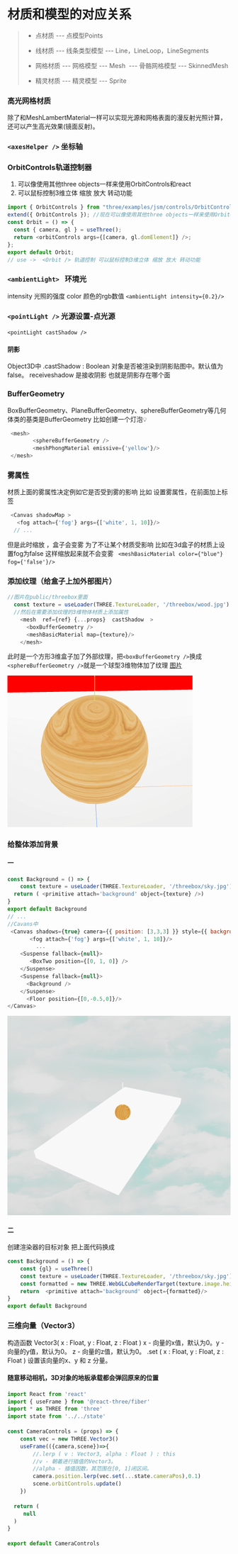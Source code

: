 # 材质和模型的对应关系

> - 点材质 ---  点模型Points
>
> - 线材质 ---  线条类型模型  ---  Line，LineLoop，LineSegments 
> - 网格材质  ---  网格模型  ---  Mesh
>  ​                 ---  骨骼网格模型  ---  SkinnedMesh
> - 精灵材质  ---  精灵模型 ---  Sprite
>
### 高光网格材质   <meshPhongMaterial />
除了和MeshLambertMaterial一样可以实现光源和网格表面的漫反射光照计算，还可以产生高光效果(镜面反射)。

### `<axesHelper />` 坐标轴
### OrbitControls轨道控制器
1. 可以像使用其他three objects一样来使用OrbitControls和react
2. 可以鼠标控制3维立体 缩放 放大 转动功能
```javascript
import { OrbitControls } from "three/examples/jsm/controls/OrbitControls";
extend({ OrbitControls }); //现在可以像使用其他three objects一样来使用OrbitControls和react
const Orbit = () => {
  const { camera, gl } = useThree();
  return <orbitControls args={[camera, gl.domElement]} />;
};
export default Orbit;
// use ->  <Orbit /> 轨道控制 可以鼠标控制3维立体 缩放 放大 转动功能
```
### `<ambientLight> ` 环境光
intensity 光照的强度 color 颜色的rgb数值  `<ambientLight intensity={0.2}/>`

###  `<pointLight />` 光源设置-点光源
`<pointLight castShadow />` 
#### 阴影
Object3D中  .castShadow : Boolean  对象是否被渲染到阴影贴图中。默认值为false。
receiveshadow 是接收阴影  也就是阴影存在哪个面

### BufferGeometry
BoxBufferGeometry、PlaneBufferGeometry、sphereBufferGeometry等几何体类的基类是BufferGeometry
比如创建一个灯泡💡

```js
 <mesh>
        <sphereBufferGeometry />
        <meshPhongMaterial emissive={'yellow'}/>
 </mesh>
```

### <fog /> 雾属性
材质上面的雾属性决定例如它是否受到雾的影响
比如  设置雾属性，在前面加上标签
```js
 <Canvas shadowMap >
   <fog attach={'fog'} args={['white', 1, 10]}/>
  // ...
```
但是此时缩放 ，盒子会变雾  为了不让某个材质受影响 比如在3d盒子的材质上设置fog为false 这样缩放起来就不会变雾
` <meshBasicMaterial color={"blue"} fog={'false'}/>`
### 添加纹理（给盒子上加外部图片）
```javascript
//图片在public/threebox里面
  const texture = useLoader(THREE.TextureLoader, '/threebox/wood.jpg')
  //然后在需要添加纹理的3维物体材质上添加属性
    <mesh  ref={ref} {...props}  castShadow  >
      <boxBufferGeometry />
      <meshBasicMaterial map={texture}/>
    </mesh>
```
此时是一个方形3维盒子加了外部纹理，把`<boxBufferGeometry />`换成`<sphereBufferGeometry />`就是一个球型3维物体加了纹理
[图片](./public/mdgif/sphereBufferGeometry-TextureLoader.gif)

![图片](./public/mdgif/sphereBufferGeometry-TextureLoader.gif)

### 给整体添加背景
#### 一
```javascript
const Background = () => {
    const texture = useLoader(THREE.TextureLoader, '/threebox/sky.jpg')
  return ( <primitive attach='background' object={texture} />)
}
export default Background
// ...
//Cavans中
 <Canvas shadows={true} camera={{ position: [3,3,3] }} style={{ background: "red" }}>
       <fog attach={'fog'} args={['white', 1, 10]}/>
         ...
    <Suspense fallback={null}>
       <BoxTwo position={[0, 1, 0]} />
    </Suspense>
    <Suspense fallback={null}>
      <Background />
    </Suspense>
      <Floor position={[0,-0.5,0]}/>
</Canvas>
```
![给整体添加背景](./public/mdgif/background.gif)

#### 二 
创建渲染器的目标对象
把上面代码换成
```javascript
const Background = () => {
    const {gl} = useThree()
    const texture = useLoader(THREE.TextureLoader, '/threebox/sky.jpg')
    const formatted = new THREE.WebGLCubeRenderTarget(texture.image.height).fromEquirectangularTexture(gl,texture)
    return  <primitive attach='background' object={formatted}/>
}
export default Background
```
### 三维向量（Vector3）
构造函数
Vector3( x : Float, y : Float, z : Float )
x - 向量的x值，默认为0。y - 向量的y值，默认为0。 z - 向量的z值，默认为0。
.set ( x : Float, y : Float, z : Float ) 设置该向量的x、y 和 z 分量。
#### 随意移动相机，3D对象的地板承载都会弹回原来的位置
```javascript
import React from 'react'
import { useFrame } from '@react-three/fiber'
import * as THREE from 'three'
import state from '../../state'

const CameraControls = (props) => {
    const vec = new THREE.Vector3()
    useFrame(({camera,scene})=>{
        //.lerp ( v : Vector3, alpha : Float ) : this
        //v - 朝着进行插值的Vector3。
        //alpha - 插值因数，其范围在[0, 1]闭区间。
        camera.position.lerp(vec.set(...state.cameraPos),0.1)
        scene.orbitControls.update()
    })

  return (
     null
  )
}

export default CameraControls
```
